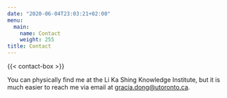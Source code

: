 ```yaml
---
date: "2020-06-04T23:03:21+02:00"
menu:
  main:
    name: Contact
    weight: 255
title: Contact
---
```


{{< contact-box >}}

You can physically find me at the Li Ka Shing Knowledge Institute, but it is much easier to reach me via email at gracia.dong@utoronto.ca.
<!--- {{< social >}} -->
